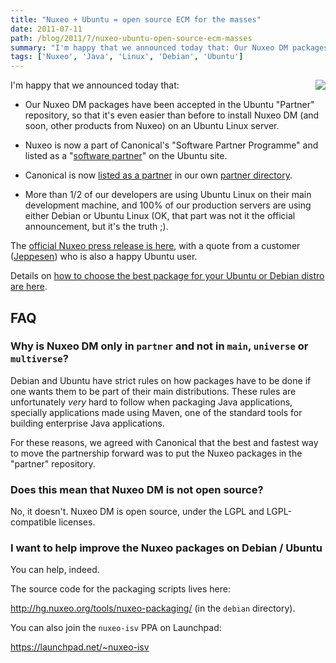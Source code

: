 ```yaml
---
title: "Nuxeo + Ubuntu = open source ECM for the masses"
date: 2011-07-11
path: /blog/2011/7/nuxeo-ubuntu-open-source-ecm-masses
summary: "I'm happy that we announced today that: Our Nuxeo DM packages have been accepted in the Ubuntu \"Partner\" repository, so that it's even easier than before to install Nuxeo DM (and soon, other products from Nuxeo) on an Ubuntu Linux server."
tags: ['Nuxeo', 'Java', 'Linux', 'Debian', 'Ubuntu']
---
```


<img style="float: right; margin-left: 5px;" src="/images/6a010536291c30970b014e89c21699970d-150wi.png" />
I'm happy that we announced today that:</p>

<ul>

<li><p>Our Nuxeo DM packages have been accepted in the Ubuntu "Partner" repository, so that it's even easier than before to install Nuxeo DM (and soon, other products from Nuxeo) on an Ubuntu Linux server.</p></li>

<li><p>Nuxeo is now a part of Canonical's "Software Partner Programme" and listed as a "<a href="http://webapps.ubuntu.com/partners/software/">software partner</a>" on the Ubuntu site.</p></li>

<li><p>Canonical is now <a href="http://www.nuxeo.com/en/partners/partner-directory/canonical">listed as a partner</a> in our own <a href="http://www.nuxeo.com/en/partners/partner-directory/">partner directory</a>.</p></li>

<li><p>More than 1/2 of our developers are using Ubuntu Linux on their main development machine, and 100% of our production servers are using either Debian or Ubuntu Linux (OK, that part was not it the official announcement, but it's the truth ;).</p></li>

</ul>

<!-- more -->

<p>The <a href="http://www.nuxeo.com/en/about/news/nuxeo-releases-new-open-source-ecm-packages-for-ubuntu-server">official Nuxeo press release is here</a>, with a quote from a customer (<a href="http://blogs.nuxeo.com/marketing/2010/11/case-study-remote-delivery-of-content-by-jeppesen-a-boeing-subsidiary.html">Jeppesen</a>) who is also a happy Ubuntu user.</p>

<p>Details on <a href="https://doc.nuxeo.com/display/KB/Configuring+Nuxeo+Debian+or+Ubuntu+repositories">how to choose the best package for your Ubuntu or Debian distro are here</a>.</p>

<h2>FAQ</h2>



<h3>Why is Nuxeo DM only in <code>partner</code> and not in <code>main</code>, <code>universe</code> or <code>multiverse</code>?</h3>



<p>Debian and Ubuntu have strict rules on how packages have to be done if one wants them to be part of their main distributions. These rules are unfortunately <em>very</em> hard to follow when packaging Java applications, specially applications made using Maven, one of the standard tools for building enterprise Java applications. </p>



<p>For these reasons, we agreed with Canonical that the best and fastest way to move the partnership forward was to put the Nuxeo packages in the "partner" repository.</p>



<h3>Does this mean that Nuxeo DM is not open source?</h3>



<p>No, it doesn't. Nuxeo DM is open source, under the LGPL and LGPL-compatible licenses.</p>



<h3>I want to help improve the Nuxeo packages on Debian / Ubuntu</h3>



<p>You can help, indeed.</p>



<p>The source code for the packaging scripts lives here:

<a href="http://hg.nuxeo.org/tools/nuxeo-packaging/">http://hg.nuxeo.org/tools/nuxeo-packaging/</a> (in the <code>debian</code> directory).</p>



<p>You can also join the <code>nuxeo-isv</code> PPA on Launchpad: 

<a href="https://launchpad.net/~nuxeo-isv">https://launchpad.net/~nuxeo-isv</a></p>

